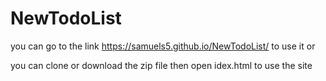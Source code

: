 # NewTodoList
you can go to the link https://samuels5.github.io/NewTodoList/ to use it or

you can clone or download the zip file then open idex.html to use the site
